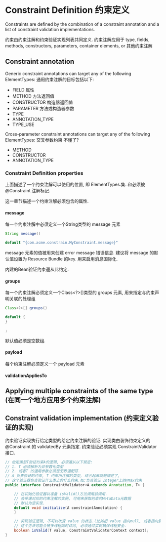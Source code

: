 # Constraint Definition 约束定义

Constraints are defined by the combination of a constraint annotation
and a list of constraint validation implementations.

约束由约束注解和约束验证实现列表共同定义.
约束注解应用于 type, fields, methods, constructors, parameters, container elements,
or 其他约束注解

## Constraint annotation

Generic constraint annotations can target any of the following ElementTypes:
通用约束注解的目标包括以下:

* FIELD 属性
* METHOD 方法返回值
* CONSTRUCTOR 构造器返回值
* PARAMETER 方法或构造器参数
* TYPE
* ANNOTATION_TYPE
* TYPE_USE

Cross-parameter constraint annotations can target any of the following ElementTypes:
交叉参数约束 不懂了?

* METHOD
* CONSTRUCTOR
* ANNOTATION_TYPE

### Constraint Definition properties

上面描述了一个约束注解可以使用的位置, 即 ElementTypes.集.
和必须被 @Constraint 注解标记.

这一章节描述一个约束注解必须包含的属性.

#### message

每一个约束注解中必须定义一个String类型的 message 元素

```java
String message()

default "{com.acme.constrain.MyConstraint.message}"
```

message 元素的值被用来创建 error message 错误信息.
建议将 message 的默认值设置为 Resource Bundle 的key.
用来启用消息国际化.

内建的Bean验证约束遵从此约定.

#### groups

每一个约束注解必须定义一个Class<?>[]类型的 groups 元素,
用来指定与约束声明关联的处理组

```java
Class<?>[] groups()

default {
}

;
```

默认值必须是空数组.

#### payload

每个约束注解必须定义一个 payload 元素

#### validationAppliesTo

## Applying multiple constraints of the same type (在同一个地方应用多个约束注解)

## Constraint validation implementation (约束定义验证的实现)

约束验证实现执行给定类型的给定约束注解的验证.
实现类由装饰约束定义的 @Constraint 的 validatedBy 元素指定.
约束验证必须实现 ConstraintValidator 接口.

```java
// 给定类型T验证约束A的逻辑, 必须遵从以下规定:
// 1. T 必须解析为非参数化类型
// 2. 或者T 的通用参数必须是无界通配符.
// A 负责验证的约束, T 约束所注解的类型, 结合起来就是描述了,
// 这个验证器负责验证什么类上的什么约束.如:负责验证 Integer上的@Max约束
public interface ConstraintValidator<A extends Annotation, T> {

    // 在初始化验证器以准备 isValid()方法调用前调用.
    // 会传递对应的约束注解的实例, 可用来获取约束的MetaData元数据
    // 默认为空实现.
    default void initialize(A constraintAnnotation) {
    }

    // 实现验证逻辑, 不可以改变 value 的状态.(比如把 value 指向null, 或者指向别的东西)
    // 这个方法可能会被多线程同时访问, 必须通过实现确保线程安全.
    boolean isValid(T value, ConstraintValidatorContext context);
}
```


